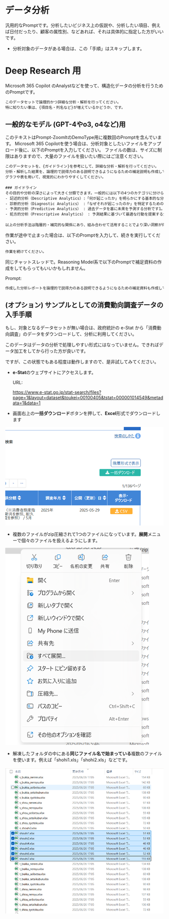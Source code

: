 # データ分析

汎用的なPromptです。分析したいビジネス上の仮説や、分析したい項目、例えば日付だったり、顧客の属性別、などあれば、それは具体的に指定した方がいいです。

- 分析対象のデータがある場合は、この「手順」はスキップします。

# Deep Research 用

Microsoft 365 Copilot のAnalystなどを使って、構造化データの分析を行うためのPromptです。

```cmd
このデータセットで論理的かつ詳細な分析・解析を行ってください。
特に知りたい事は、{項目名・列名など}が増えているかどうか、です。
```

## 一般的なモデル (GPT-4やo3, o4など)用

このテキストはPrompt-ZoomItのDemoType用に複数回のPromptを含んでいます。
Microsoft 365 Copilotを使う場合は、分析対象としたいファイルをアップロード後に、以下のPromptを入力してください。
ファイルの数は、サイズに制限はありますので、大量のファイルを扱いたい際にはご注意ください。

```cmd
このデータセットを、{ガイドライン}を参考にして、詳細な分析・解析を行ってください。
分析・解析した結果を、論理的で説得力のある説明できるようになるための補足説明も作成してください。
グラフや表を用いて、視覚的にわかりやすくしてください。

### ガイドライン
その目的や分析の深さによって大きく分類できます。一般的には以下の4つのカテゴリに分けられ、それぞれに典型的な手法があります。
- 記述的分析（Descriptive Analytics）:「何が起こったか」を明らかにする基本的な分析手法です。データの集計や平均・分散などの統計量算出、可視化（グラフ化）による現状の把握などが該当します。ビジネスインテリジェンス(BI)ツールやダッシュボードを用いて、売上や顧客数などの指標をレポートするのが典型例です。記述的分析によりデータの傾向や分布を把握できます。
- 診断的分析（Diagnostic Analytics） :「なぜそれが起こったのか」を特定するための分析です。記述的分析で見えた変化や問題に対し、その要因や原因を深掘りします。具体的には、相関分析やドリルダウン分析、仮説検証、プロセスマイニングなどの手法が使われます。例えばプロセスマイニングではシステムのログデータを解析して業務フロー上のボトルネックを発見できます。
- 予測的分析（Predictive Analytics） : 過去データを基に未来を予測する分析です1。統計的な予測モデルや機械学習アルゴリズムを用いて、将来の数値や事象を見積もります。代表的な手法には回帰分析（売上と広告費など変数間の関係性から将来を予測）や時系列分析（時間軸に沿ったデータからトレンドや季節性を予測）、分類・クラスタリング（顧客や事例をグループ化し将来の行動を予測）などがあります。例えば売上予測モデルや顧客離反予測モデルの構築がこれに当たります。
- 処方的分析（Prescriptive Analytics） : 予測結果に基づいて最適な行動を提案する分析です。予測で得られた将来像に対し、望ましい結果を得るには何をすべきか、複数の選択肢の中で最善策はどれかを導きます。最適化アルゴリズム（例：線形計画法によるリソース配分最適化）やシミュレーション（様々なシナリオを仮想実験して結果を比較）など高度な手法が用いられます。例えば在庫管理では需要予測(予測的分析)に基づき、在庫量と発注タイミングを最適化する計算を行います。また交通や製造分野で注目されるデジタルツイン技術も処方的分析に活用され、現実世界のモデルを用いて最適な意思決定を支援します。

以上の分析手法は階層的・補完的な関係にあり、組み合わせて活用することでより深い洞察が得られます。例えば、まず記述的分析で現状を把握し、診断的分析で原因を究明、その上で予測モデルを作って未来を見通し、処方的分析で具体的な施策を立案する、といった流れです。企業の分析力成熟度に応じて、基本的な分析から高度な分析へ段階的に取り組むのが一般的です。
```

作業が途中で止まった場合は、以下のPromptを入力して、続きを実行してください。

```cmd
作業を続けてください。
```

同じチャットスレッドで。Reasoning Model系で以下のPromptで補足資料の作成をしてもらってもいいかもしれません。

Prompt:
```cmd
作成した分析レポートを論理的で説得力のある説明できるようになるための補足資料も作成してください。
```

## (オプション) サンプルとしての消費動向調査データの入手手順
もし、対象となるデータセットが無い場合は、政府統計の e-Stat から「消費動向調査」のデータをダウンロードして、分析に利用してください。


このデータはデータの分析で処理しやすい形式にはなっていません。できればデータ加工をしてから行った方が良いです。

ですが、この状態でもある程度は動作しますので、是非試してみてください。

- **e-Stat**のウェブサイトにアクセスします。

    URL:

    https://www.e-stat.go.jp/stat-search/files?page=1&layout=dataset&toukei=00100405&tstat=000001014549&metadata=1&data=1

- 画面右上の**一括ダウンロード**ボタンを押して、**Excel**形式でダウンロードします

![一括ダウンロードボタン](./images/image-1.png)


- 複数のファイルがzip圧縮されて1つのファイルになっています。**展開**メニューで個々のファイルを扱えるようにします。

![alt text](./images/image-2.png)

- 解凍したフォルダの中にある**同じファイル名で始まっている**複数のファイルを使います。例えば「shohi1.xls」「shohi2.xls」などです。    

![alt text](./images/image.png)

